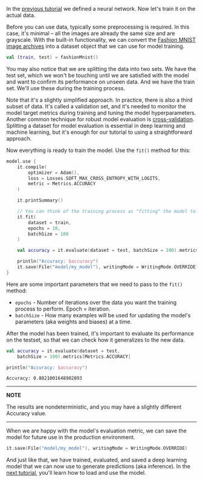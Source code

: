 In the [previous tutorial](create_your_first_nn.md) we defined a neural network. Now let's train it on the actual data. 

Before you can use data, typically some preprocessing is required. 
In this case, it's minimal – all the images are already the same size and are grayscale. 
With the built-in functionality, we can convert the [Fashion MNIST image archives](https://github.com/zalandoresearch/fashion-mnist#get-the-data) into a dataset object that we can use for model training.    

```kotlin
val (train, test) = fashionMnist()
```

You may also notice that we are splitting the data into two sets.
We have the test set, which we won't be touching until we are satisfied with the model and want to confirm its performance on unseen data. 
And we have the train set. We'll use these during the training process.

Note that it's a slightly simplified approach.
In practice, there is also a third subset of data.
It's called a validation set, and it's needed to monitor the model target metrics during training and tuning the model hyperparameters.
Another common technique for robust model evaluation is [cross-validation](https://en.wikipedia.org/wiki/Cross-validation_(statistics)).
Splitting a dataset for model evaluation is essential in deep learning and machine learning, but it's enough for our tutorial to using a straightforward approach.

Now everything is ready to train the model. Use the `fit()` method for this: 

```kotlin
model.use {
    it.compile(
        optimizer = Adam(),
        loss = Losses.SOFT_MAX_CROSS_ENTROPY_WITH_LOGITS,
        metric = Metrics.ACCURACY
    )

    it.printSummary()

    // You can think of the training process as "fitting" the model to describe the given data :)
    it.fit(
        dataset = train,
        epochs = 10,
        batchSize = 100
    )

    val accuracy = it.evaluate(dataset = test, batchSize = 100).metrics[Metrics.ACCURACY]

    println("Accuracy: $accuracy")
    it.save(File("model/my_model"), writingMode = WritingMode.OVERRIDE)
}
```

Here are some important parameters that we need to pass to the `fit()` method:
* `epochs` - Number of iterations over the data you want the training process to perform. Epoch = iteration. 
* `batchSize` - How many examples will be used for updating the model's parameters (aka weights and biases) at a time.

After the model has been trained, it's important to evaluate its performance on the testset, so that we can check how it generalizes to the new data.

```kotlin
val accuracy = it.evaluate(dataset = test,
    batchSize = 100).metrics[Metrics.ACCURACY]

println("Accuracy: $accuracy")
```

```
Accuracy: 0.8821001648902893
```

---
**NOTE**

The results are nondeterministic, and you may have a slightly different Accuracy value. 

--- 

When we are happy with the model's evaluation metric, we can save the model for future use in the production environment. 

```kotlin
it.save(File("model/my_model"), writingMode = WritingMode.OVERRIDE)
```

And just like that, we have trained, evaluated, and saved a deep learning model that we can now use to generate predictions (aka inference). 
In the [next tutorial](loading_trained_model_for_inference.md), you'll learn how to load and use the model.
